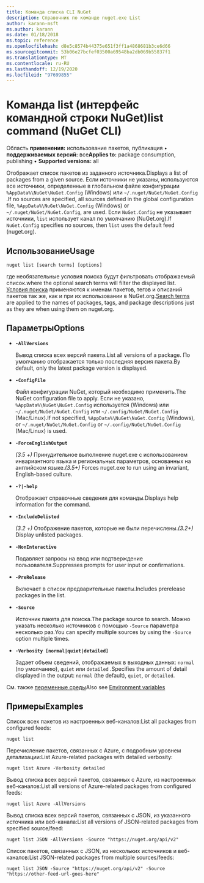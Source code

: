 ```yaml
---
title: Команда списка CLI NuGet
description: Справочник по команде nuget.exe List
author: karann-msft
ms.author: karann
ms.date: 01/18/2018
ms.topic: reference
ms.openlocfilehash: d8e5c8574b44375e651f3ff1a4868681b3ce6d66
ms.sourcegitcommit: 53b06e27bcfef03500a69548ba2db069b55837f1
ms.translationtype: MT
ms.contentlocale: ru-RU
ms.lasthandoff: 12/19/2020
ms.locfileid: "97699855"
---
```

# <a name="list-command-nuget-cli"></a><span data-ttu-id="c093d-103">Команда list (интерфейс командной строки NuGet)</span><span class="sxs-lookup"><span data-stu-id="c093d-103">list command (NuGet CLI)</span></span>

<span data-ttu-id="c093d-104">Область **применения:** использование пакетов, публикация &bullet; **поддерживаемых версий:** все</span><span class="sxs-lookup"><span data-stu-id="c093d-104">**Applies to:** package consumption, publishing &bullet; **Supported versions:** all</span></span>

<span data-ttu-id="c093d-105">Отображает список пакетов из заданного источника.</span><span class="sxs-lookup"><span data-stu-id="c093d-105">Displays a list of packages from a given source.</span></span> <span data-ttu-id="c093d-106">Если источники не указаны, используются все источники, определенные в глобальном файле конфигурации `%AppData%\NuGet\NuGet.Config` (Windows) или `~/.nuget/NuGet/NuGet.Config` .</span><span class="sxs-lookup"><span data-stu-id="c093d-106">If no sources are specified, all sources defined in the global configuration file, `%AppData%\NuGet\NuGet.Config` (Windows) or `~/.nuget/NuGet/NuGet.Config`, are used.</span></span> <span data-ttu-id="c093d-107">Если `NuGet.Config` не указывает источники, `list` использует канал по умолчанию (NuGet.org).</span><span class="sxs-lookup"><span data-stu-id="c093d-107">If `NuGet.Config` specifies no sources, then `list` uses the default feed (nuget.org).</span></span>

## <a name="usage"></a><span data-ttu-id="c093d-108">Использование</span><span class="sxs-lookup"><span data-stu-id="c093d-108">Usage</span></span>

```cli
nuget list [search terms] [options]
```

<span data-ttu-id="c093d-109">где необязательные условия поиска будут фильтровать отображаемый список.</span><span class="sxs-lookup"><span data-stu-id="c093d-109">where the optional search terms will filter the displayed list.</span></span> <span data-ttu-id="c093d-110">[Условия поиска](../../consume-packages/finding-and-choosing-packages.md#search-syntax) применяются к именам пакетов, тегов и описаний пакетов так же, как и при их использовании в NuGet.org.</span><span class="sxs-lookup"><span data-stu-id="c093d-110">[Search terms](../../consume-packages/finding-and-choosing-packages.md#search-syntax) are applied to the names of packages, tags, and package descriptions just as they are when using them on nuget.org.</span></span> 

## <a name="options"></a><span data-ttu-id="c093d-111">Параметры</span><span class="sxs-lookup"><span data-stu-id="c093d-111">Options</span></span>

- **`-AllVersions`**

  <span data-ttu-id="c093d-112">Вывод списка всех версий пакета.</span><span class="sxs-lookup"><span data-stu-id="c093d-112">List all versions of a package.</span></span> <span data-ttu-id="c093d-113">По умолчанию отображается только последняя версия пакета.</span><span class="sxs-lookup"><span data-stu-id="c093d-113">By default, only the latest package version is displayed.</span></span>

- **`-ConfigFile`**

  <span data-ttu-id="c093d-114">Файл конфигурации NuGet, который необходимо применить.</span><span class="sxs-lookup"><span data-stu-id="c093d-114">The NuGet configuration file to apply.</span></span> <span data-ttu-id="c093d-115">Если не указано, `%AppData%\NuGet\NuGet.Config` используется (Windows) или `~/.nuget/NuGet/NuGet.Config` или `~/.config/NuGet/NuGet.Config` (Mac/Linux).</span><span class="sxs-lookup"><span data-stu-id="c093d-115">If not specified, `%AppData%\NuGet\NuGet.Config` (Windows), or `~/.nuget/NuGet/NuGet.Config` or `~/.config/NuGet/NuGet.Config` (Mac/Linux) is used.</span></span>

- **`-ForceEnglishOutput`**

  <span data-ttu-id="c093d-116">*(3.5 +)* Принудительное выполнение nuget.exe с использованием инвариантного языка и региональных параметров, основанных на английском языке.</span><span class="sxs-lookup"><span data-stu-id="c093d-116">*(3.5+)* Forces nuget.exe to run using an invariant, English-based culture.</span></span>

- **`-?|-help`**

  <span data-ttu-id="c093d-117">Отображает справочные сведения для команды.</span><span class="sxs-lookup"><span data-stu-id="c093d-117">Displays help information for the command.</span></span>

- **`-IncludeDelisted`**

  <span data-ttu-id="c093d-118">*(3.2 +)* Отображение пакетов, которые не были перечислены.</span><span class="sxs-lookup"><span data-stu-id="c093d-118">*(3.2+)* Display unlisted packages.</span></span>

- **`-NonInteractive`**

  <span data-ttu-id="c093d-119">Подавляет запросы на ввод или подтверждение пользователя.</span><span class="sxs-lookup"><span data-stu-id="c093d-119">Suppresses prompts for user input or confirmations.</span></span>

- **`-PreRelease`**

  <span data-ttu-id="c093d-120">Включает в список предварительные пакеты.</span><span class="sxs-lookup"><span data-stu-id="c093d-120">Includes prerelease packages in the list.</span></span>

- **`-Source`**

  <span data-ttu-id="c093d-121">Источник пакета для поиска.</span><span class="sxs-lookup"><span data-stu-id="c093d-121">The package source to search.</span></span> <span data-ttu-id="c093d-122">Можно указать несколько источников с помощью `-Source` параметра несколько раз.</span><span class="sxs-lookup"><span data-stu-id="c093d-122">You can specify multiple sources by using the `-Source` option multiple times.</span></span>

- **`-Verbosity [normal|quiet|detailed]`**

  <span data-ttu-id="c093d-123">Задает объем сведений, отображаемых в выходных данных: `normal` (по умолчанию), `quiet` или `detailed` .</span><span class="sxs-lookup"><span data-stu-id="c093d-123">Specifies the amount of detail displayed in the output: `normal` (the default), `quiet`, or `detailed`.</span></span>

<span data-ttu-id="c093d-124">См. также [переменные среды](cli-ref-environment-variables.md)</span><span class="sxs-lookup"><span data-stu-id="c093d-124">Also see [Environment variables](cli-ref-environment-variables.md)</span></span>

## <a name="examples"></a><span data-ttu-id="c093d-125">Примеры</span><span class="sxs-lookup"><span data-stu-id="c093d-125">Examples</span></span>

<span data-ttu-id="c093d-126">Список всех пакетов из настроенных веб-каналов:</span><span class="sxs-lookup"><span data-stu-id="c093d-126">List all packages from configured feeds:</span></span>
```
nuget list
```
<span data-ttu-id="c093d-127">Перечисление пакетов, связанных с Azure, с подробным уровнем детализации:</span><span class="sxs-lookup"><span data-stu-id="c093d-127">List Azure-related packages with detailed verbosity:</span></span>
```
nuget list Azure -Verbosity detailed
```
<span data-ttu-id="c093d-128">Вывод списка всех версий пакетов, связанных с Azure, из настроенных веб-каналов:</span><span class="sxs-lookup"><span data-stu-id="c093d-128">List all versions of Azure-related packages from configured feeds:</span></span>
```
nuget list Azure -AllVersions
```
<span data-ttu-id="c093d-129">Вывод списка всех версий пакетов, связанных с JSON, из указанного источника или веб-канала:</span><span class="sxs-lookup"><span data-stu-id="c093d-129">List all versions of JSON-related packages from specified source/feed:</span></span>
```
nuget list JSON -AllVersions -Source "https://nuget.org/api/v2"
```
<span data-ttu-id="c093d-130">Список пакетов, связанных с JSON, из нескольких источников и веб-каналов:</span><span class="sxs-lookup"><span data-stu-id="c093d-130">List JSON-related packages from multiple sources/feeds:</span></span>
```
nuget list JSON -Source "https://nuget.org/api/v2" -Source "https://other-feed-url-goes-here"
```
